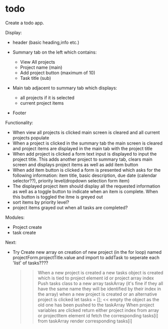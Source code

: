 # todo

Create a todo app.

Display:
- header (basic heading,info etc.)

- Summary tab on the left which contains:
    - View All projects
    - Project name (main)
    - Add project button (maximum of 10)
    - Task title (sub)

- Main tab adjacent to summary tab which displays:
    - all projects if it is selected
    - current project items

- Footer 

Functionality:
- When view all projects is clicked main screen is cleared and all current projects populate
- When a project is clicked in the summary tab the main screen is cleared and project items are displayed in the main tab with the project title
- When add project is clicked a form text input is displayed to input the project title. This adds another project to summary tab, clears main screen and displays project items as well as add item button
- When add item button is clicked a form is presented which asks for the following information: item title, basic description, due date (calendar selector??), priority level(dropdown selection form item)
- The displayed project item should display all the requested information as well as a toggle button to indicate when an item is complete. When this button is toggled the itme is greyed out
- sort items by priority level?
- project items grayed out when all tasks are completed?

Modules:
- Project create
- task create

Next:
- Try Create new array on creation of new project (in the for loop) named projectForm.projectTitle.value and import to addTask to seperate each 'list' of tasks????
    >> When a new project is created a new tasks object is created which is tied to project element id or project array index
    >> Push tasks class to a new array taskArray (it's fine if they all have the same name they will be identified by their index in the array)
    >> when a new project is created or an alternative project is clicked let tasks = []; << empty the object as the old one has been pushed to the taskArray
    >> When project variables are clicked return either project index from array or projectItem element id
    >> fetch the corresponding tasks[i] from taskArray
    >> render corresponding tasks[i]